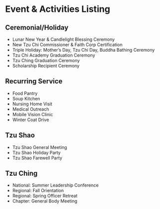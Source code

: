 # Event & Activities Listing

## Ceremonial/Holiday

* Lunar New Year & Candlelight Blessing Ceremony
* New Tzu Chi Commissioner & Faith Corp Certification
* Triple Holiday: Mother’s Day, Tzu Chi Day, Buddha Bathing Ceremony
* Tzu Chi Academy Graduation Ceremony
* Tzu Ching Graduation Ceremony
* Scholarship Recipient Ceremony

## Recurring Service

* Food Pantry
* Soup Kitchen
* Nursing Home Visit
* Medical Outreach
* Mobile Vision Clinic
* Winter Coat Drive

## Tzu Shao

* Tzu Shao General Meeting
* Tzu Shao Holiday Party
* Tzu Shao Farewell Party

## Tzu Ching

* National: Summer Leadership Conference
* Regional: Fall Orientation
* Regional: Spring Officer Retreat
* Chapter: General Body Meeting
